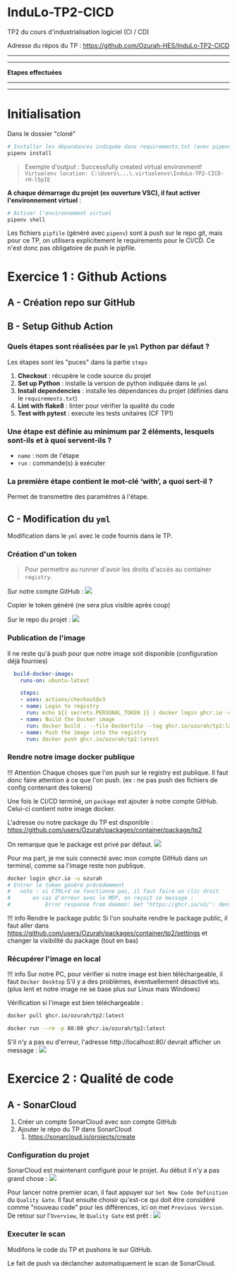 # InduLo-TP2-CICD
TP2 du cours d'industrialisation logiciel (CI / CD)

Adresse du répos du TP : https://github.com/Ozurah-HES/InduLo-TP2-CICD

--------------------
--------------------
**Etapes effectuées**

--------------------
--------------------

# Initialisation

Dans le dossier "cloné" 
```bash
# Installer les dépandances indiquée dans requirements.txt (avec pipenv)
pipenv install
```
> Exemple d'output :
> Successfully created virtual environment!
> `Virtualenv location: C:\Users\...\.virtualenvs\InduLo-TP2-CICD-rH-l5pIE`

**A chaque démarrage du projet (ex ouverture VSC), il faut activer l'environnement virtuel** :
```bash
# Activer l'environnement virtuel
pipenv shell
```

Les fichiers `pipfile` (généré avec `pipenv`) sont à push sur le repo git, mais pour ce TP, on utilisera explicitement le requirements pour le CI/CD. Ce n'est donc pas obligatoire de push le pipfile.

# Exercice 1 : Github Actions

## A - Création repo sur GitHub

## B - Setup Github Action

### Quels étapes sont réalisées par le `yml` Python par défaut ?

Les étapes sont les "puces" dans la partie `steps`
1. **Checkout** : récupère le code source du projet
2. **Set up Python** : installe la version de python indiquée dans le `yml`
3. **Install dependencies** : installe les dépendances du projet (définies dans le `requirements.txt`)
4. **Lint with flake8** : linter pour vérifier la qualité du code
5. **Test with pytest** : execute les tests unitaires (CF TP1)

### Une étape est définie au minimum par 2 éléments, lesquels sont-ils et à quoi servent-ils ?

- `name` : nom de l'étape
- `run` : commande(s) à exécuter

### La première étape contient le mot-clé ‘with’, a quoi sert-il ?

Permet de transmettre des paramètres à l'étape.

## C - Modification du `yml`

Modification dans le `yml` avec le code fournis dans le TP.

### Création d'un token
> Pour permettre au runner d'avoir les droits d'accès au container `registry`.

Sur notre compte GitHub :
![](Screen/2023-03-31-10-56-56.png)

Copier le token généré (ne sera plus visible après coup)

Sur le repo du projet :
![](Screen/2023-03-31-11-08-37.png)



### Publication de l'image


Il ne reste qu'à push pour que notre image soit disponible (configuration déjà fournies)
```yml
  build-docker-image:
    runs-on: ubuntu-latest

    steps:
    - uses: actions/checkout@v3
    - name: Login to registry
      run: echo ${{ secrets.PERSONAL_TOKEN }} | docker login ghcr.io -u ozurah --password-stdin
    - name: Build the Docker image
      run: docker build . --file Dockerfile --tag ghcr.io/ozurah/tp2:latest
    - name: Push the image into the registry
      run: docker push ghcr.io/ozurah/tp2:latest
```

### Rendre notre image docker publique
!!! Attention
    Chaque choses que l'on push sur le registry est publique. Il faut donc faire attention à ce que l'on push. (ex : ne pas push des fichiers de config contenant des tokens)

Une fois le CI/CD terminé, un `package` est ajouter à notre compte GitHub. Celui-ci contient notre image docker.

L'adresse ou notre package du TP est disponible : https://github.com/users/Ozurah/packages/container/package/tp2

On remarque que le package est privé par défaut. ![](Screen/2023-04-10-14-17-36.png)

Pour ma part, je me suis connecté avec mon compte GitHub dans un terminal, comme sa l'image reste non publique.
```bash
docker login ghcr.io -u ozurah 
# Entrer le token généré précédemment
#   note : si CTRL+V ne fonctionne pas, il faut faire un clic droit
#       en cas d'erreur avec le MDP, on reçoit ce message :
#           Error response from daemon: Get "https://ghcr.io/v2/": denied
``` 

!!! info Rendre le package public
    Si l'on souhaite rendre le package public, il faut aller dans https://github.com/users/Ozurah/packages/container/tp2/settings et changer la visibilité du package (tout en bas)


### Récupérer l'image en local

!!! info 
    Sur notre PC, pour vérifier si notre image est bien téléchargeable, il faut `Docker Desktop`
    S'il y a des problèmes, éventuellement désactivé `WSL` (plus lent et notre image ne se base plus sur Linux mais Windows)

Vérification si l'image est bien téléchargeable :
```bash
docker pull ghcr.io/ozurah/tp2:latest

docker run --rm -p 80:80 ghcr.io/ozurah/tp2:latest
```

S'il n'y a pas eu d'erreur, l'adresse http://localhost:80/ devrait afficher un message :
![](Screen/2023-04-10-14-23-09.png)


# Exercice 2 : Qualité de code

## A - SonarCloud

1. Créer un compte SonarCloud avec son compte GitHub
2. Ajouter le répo du TP dans SonarCloud
   1. https://sonarcloud.io/projects/create

### Configuration du projet

SonarCloud est maintenant configuré pour le projet. Au début il n'y a pas grand chose :
![](Screen/2023-04-10-14-31-26.png)

Pour lancer notre premier scan, il faut appuyer sur `Set New Code Definition` du `Quality Gate`. Il faut ensuite choisir qu'est-ce qui doit être considéré comme "nouveau code" pour les différences, ici on met `Previous Version`. De retour sur l'`Overview`, le `Quality Gate` est prêt :
![](Screen/2023-04-10-14-35-11.png)

### Executer le scan
Modifons le code du TP et pushons le sur GitHub.

Le fait de push va déclancher automatiquement le scan de SonarCloud.
